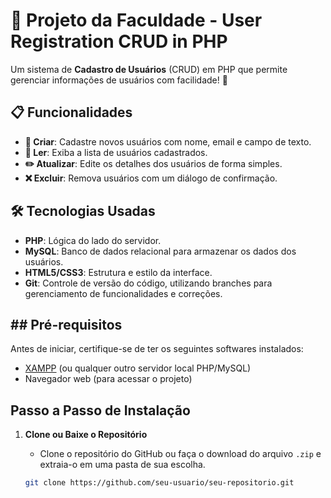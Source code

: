 # 🚀 Projeto da Faculdade - User Registration CRUD in PHP

Um sistema de **Cadastro de Usuários** (CRUD) em PHP que permite gerenciar informações de usuários com facilidade! 🌟

## 📋 Funcionalidades

- **📝 Criar**: Cadastre novos usuários com nome, email e campo de texto.
- **📖 Ler**: Exiba a lista de usuários cadastrados.
- **✏️ Atualizar**: Edite os detalhes dos usuários de forma simples.
- **❌ Excluir**: Remova usuários com um diálogo de confirmação.

## 🛠️ Tecnologias Usadas

- **PHP**: Lógica do lado do servidor.
- **MySQL**: Banco de dados relacional para armazenar os dados dos usuários.
- **HTML5/CSS3**: Estrutura e estilo da interface.
- **Git**: Controle de versão do código, utilizando branches para gerenciamento de funcionalidades e correções.


## ## Pré-requisitos

Antes de iniciar, certifique-se de ter os seguintes softwares instalados:

- [XAMPP](https://www.apachefriends.org/index.html) (ou qualquer outro servidor local PHP/MySQL)
- Navegador web (para acessar o projeto)

## Passo a Passo de Instalação

1. **Clone ou Baixe o Repositório**
   - Clone o repositório do GitHub ou faça o download do arquivo `.zip` e extraia-o em uma pasta de sua escolha.

   ```bash
   git clone https://github.com/seu-usuario/seu-repositorio.git
